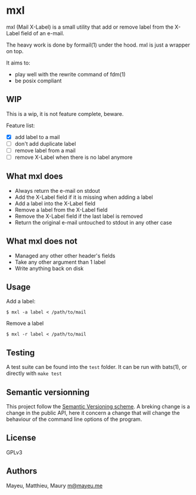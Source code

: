 # mxl

mxl (Mail X-Label) is a small utility that add or remove label from
the X-Label field of an e-mail.

The heavy work is done by formail(1) under the hood. mxl is just a wrapper on
top.

It aims to:
- play well with the rewrite command of fdm(1)
- be posix compliant

## WIP

This is a wip, it is not feature complete, beware.

Feature list:
- [x] add label to a mail
- [ ] don't add duplicate label
- [ ] remove label from a mail
- [ ] remove X-Label when there is no label anymore

## What mxl does

- Always return the e-mail on stdout
- Add the X-Label field if it is missing when adding a label
- Add a label into the X-Label field
- Remove a label from the X-Label field
- Remove the X-Label field if the last label is removed
- Return the original e-mail untouched to stdout in any other case

## What mxl does not

- Managed any other other header's fields
- Take any other argument than 1 label
- Write anything back on disk

## Usage

Add a label:

    $ mxl -a label < /path/to/mail

Remove a label

    $ mxl -r label < /path/to/mail

## Testing

A test suite can be found into the `test` folder. It can be run with
bats(1), or directly with `make test`

## Semantic versionning

This project follow the [Semantic Versioning
scheme](http://semver.org/). A breking change is a change in the
public API, here it concern a change that will change the behaviour
of the command line options of the program.

## License

GPLv3

## Authors

Mayeu, Matthieu, Maury <m@mayeu.me>
